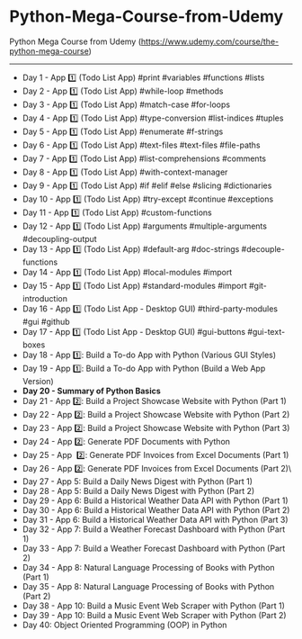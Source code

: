 # Python-Mega-Course-from-Udemy
Python Mega Course from Udemy (https://www.udemy.com/course/the-python-mega-course)
___

- Day 1 - App 1️⃣ (Todo List App)  #print #variables #functions #lists
- Day 2 - App 1️⃣ (Todo List App)  #while-loop #methods
- Day 3 - App 1️⃣ (Todo List App)  #match-case #for-loops
- Day 4 - App 1️⃣ (Todo List App) #type-conversion #list-indices #tuples
- Day 5 - App 1️⃣ (Todo List App) #enumerate #f-strings
- Day 6 - App 1️⃣ (Todo List App) #text-files #text-files #file-paths
- Day 7 - App 1️⃣ (Todo List App) #list-comprehensions #comments
- Day 8 - App 1️⃣ (Todo List App)  #with-context-manager
- Day 9 - App 1️⃣ (Todo List App)  #if #elif #else #slicing #dictionaries
- Day 10 - App 1️⃣ (Todo List App) #try-except #continue #exceptions
- Day 11 - App 1️⃣ (Todo List App) #custom-functions
- Day 12 - App 1️⃣ (Todo List App) #arguments #multiple-arguments #decoupling-output
- Day 13 - App 1️⃣ (Todo List App)  #default-arg #doc-strings #decouple-functions
- Day 14 - App 1️⃣ (Todo List App)  #local-modules #import
- Day 15 - App 1️⃣ (Todo List App) #standard-modules #import #git-introduction
- Day 16 - App 1️⃣ (Todo List App  - Desktop GUI) #third-party-modules #gui #github
- Day 17 - App 1️⃣ (Todo List App - Desktop GUI) #gui-buttons #gui-text-boxes
- Day 18 - App 1️⃣: Build a To-do App with Python (Various GUI Styles)
- Day 19 - App 1️⃣: Build a To-do App with Python (Build a Web App Version)
- **Day 20 - Summary of Python Basics**
- Day 21 - App 2️⃣: Build a Project Showcase Website with Python (Part 1)
- Day 22 - App 2️⃣: Build a Project Showcase Website with Python (Part 2)
- Day 23 - App 2️⃣: Build a Project Showcase Website with Python (Part 3)
- Day 24 - App 2️⃣: Generate PDF Documents with Python
- Day 25 - App ️ ️2️⃣: Generate PDF Invoices from Excel Documents (Part 1)
- Day 26 - App 2️⃣: Generate PDF Invoices from Excel Documents (Part 2)\
- Day 27 - App 5: Build a Daily News Digest with Python (Part 1)
- Day 28 - App 5: Build a Daily News Digest with Python (Part 2)
- Day 29 - App 6: Build a Historical Weather Data API with Python (Part 1)
- Day 30 - App 6: Build a Historical Weather Data API with Python (Part 2)
- Day 31 - App 6: Build a Historical Weather Data API with Python (Part 3)
- Day 32 - App 7: Build a Weather Forecast Dashboard with Python (Part 1)
- Day 33 - App 7: Build a Weather Forecast Dashboard with Python (Part 2)
- Day 34 - App 8: Natural Language Processing of Books with Python (Part 1)
- Day 35 - App 8: Natural Language Processing of Books with Python (Part 2)
- Day 38 - App 10: Build a Music Event Web Scraper with Python (Part 1)
- Day 39 - App 10: Build a Music Event Web Scraper with Python (Part 2)
- Day 40: Object Oriented Programming (OOP) in Python
